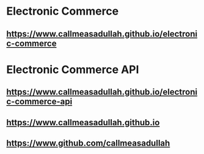 # Electronic Commerce

## https://www.callmeasadullah.github.io/electronic-commerce


# Electronic Commerce API

## https://www.callmeasadullah.github.io/electronic-commerce-api


## https://www.callmeasadullah.github.io

## https://www.github.com/callmeasadullah

